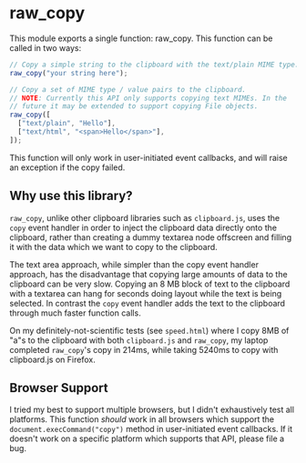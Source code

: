 # raw_copy

This module exports a single function: raw_copy. This function can be called in two ways:

```js
// Copy a simple string to the clipboard with the text/plain MIME type.
raw_copy("your string here");

// Copy a set of MIME type / value pairs to the clipboard.
// NOTE: Currently this API only supports copying text MIMEs. In the 
// future it may be extended to support copying File objects.
raw_copy([
  ["text/plain", "Hello"],
  ["text/html", "<span>Hello</span>"],
]);
```

This function will only work in user-initiated event callbacks, and will raise
an exception if the copy failed.

## Why use this library?

`raw_copy`, unlike other clipboard libraries such as `clipboard.js`, uses the
`copy` event handler in order to inject the clipboard data directly onto the
clipboard, rather than creating a dummy textarea node offscreen and filling it
with the data which we want to copy to the clipboard.

The text area approach, while simpler than the copy event handler approach, has
the disadvantage that copying large amounts of data to the clipboard can be very
slow. Copying an 8 MB block of text to the clipboard with a textarea can hang
for seconds doing layout while the text is being selected. In contrast the
`copy` event handler adds the text to the clipboard through much faster function
calls.

On my definitely-not-scientific tests (see `speed.html`) where I copy 8MB of
"a"s to the clipboard with both `clipboard.js` and `raw_copy`, my laptop
completed `raw_copy`'s copy in 214ms, while taking 5240ms to copy with
clipboard.js on Firefox.

## Browser Support

I tried my best to support multiple browsers, but I didn't exhaustively test all
platforms. This function _should_ work in all browsers which support the
`document.execCommand("copy")` method in user-initiated event callbacks. If it
doesn't work on a specific platform which supports that API, please file a bug.
